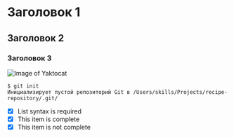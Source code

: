 # Заголовок 1
## Заголовок 2
### Заголовок 3

![Image of Yaktocat](https://octodex.github.com/images/yaktocat.png)

``` 
$ git init 
Инициализирует пустой репозиторий Git в /Users/skills/Projects/recipe-repository/.git/ 
```

- [x] List syntax is required
- [x] This item is complete
- [x] This item is not complete
